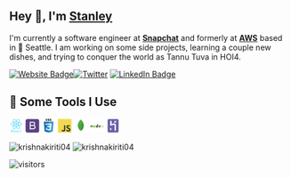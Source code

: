 <h2>Hey 👋, I'm <a href="https://stanleylim.me/">Stanley</a></h2>

<p>I'm currently a software engineer at <strong><a href="https://www.snapchat.com/">Snapchat</a></strong> and formerly at <strong><a href="https://aws.amazon.com/">AWS</a></strong> based in 🌁 Seattle. I am working on some side projects, learning a couple new dishes, and trying to conquer the world as Tannu Tuva in HOI4.</p>

<p><a href="https://stanleylim.me"><img src="https://img.shields.io/badge/-stanleylim.me-4E69C8?style=flat-square&amp;labelColor=4E69C8&amp;logo=Firefox&amp;link=https://stanleylim.me" alt="Website Badge"></a><a href="https://twitter.com/intent/tweet?text=Wow:&url=https%3A%2F%2Fwww.linkedin.com%2Fin%2Fkrishna-kireeti-mamidi%2F"><img alt="Twitter" src="https://img.shields.io/twitter/url?color=blue&label=krishna%20kireeti&logo=linkedin&style=flat-square&url=https%3A%2F%2Fwww.linkedin.com%2Fin%2Fkrishna-kireeti-mamidi%2F"></a> <a href="https://www.linkedin.com/in/krishna-kireeti-mamidi/"><img src="https://img.shields.io/badge/-@krishna-kireet-mamidi?style=flat-square&amp;labelColor=0077B5&amp;logo=LinkedIn&amp;link=https://www.linkedin.com/in/krishna-kireeti-mamidi/" alt="LinkedIn Badge"></a></p>

<!--
**krishnakiriti04/krishnakiriti04** is a ✨ _special_ ✨ repository because its `README.md` (this file) appears on your GitHub profile.-->
<!-- 
- Passionate web developer with experience in React Node MongoDB.
- 🔭 I’m currently working on ... Ecommerce website using React, Redux, Commerce Js and Firebase.
- 🌱 I’m currently learning ... Firebase
- 👯 I’m looking to collaborate on ...MERN and MEAN Stack applications 
- 📫 How to reach me: ...[Linkedin](https://www.linkedin.com/in/krishna-kireeti-mamidi/) -->

<h2>🚀 Some Tools I Use</h2>
<p align="left">
<img src="https://raw.githubusercontent.com/devicons/devicon/master/icons/react/react-original-wordmark.svg" alt="react" width="25" height="25" />
<img src="https://raw.githubusercontent.com/devicons/devicon/master/icons/bootstrap/bootstrap-plain.svg" alt="bootstrap" width="25" height="25" />
<img src="https://raw.githubusercontent.com/devicons/devicon/master/icons/css3/css3-original-wordmark.svg" alt="css3" width="25" height="25" />
<img src="https://raw.githubusercontent.com/devicons/devicon/master/icons/javascript/javascript-original.svg" alt="javascript" width="25" height="25" />
<!-- <img src="https://raw.githubusercontent.com/devicons/devicon/master/icons/typescript/typescript-original.svg" alt="typescript" width="25" height="25" /> -->
<img src="https://raw.githubusercontent.com/devicons/devicon/master/icons/mongodb/mongodb-original.svg" alt="mongodb" width="25" height="25" />
<img src="https://raw.githubusercontent.com/devicons/devicon/master/icons/nodejs/nodejs-original-wordmark.svg" alt="nodejs" width="25" height="25" />
<img src="https://raw.githubusercontent.com/devicons/devicon/master/icons/heroku/heroku-plain.svg" alt="heroku" width="25" height="25" />
</p>
<img src="https://github-readme-stats.vercel.app/api?username=krishnakiriti04&show_icons=true&count_private=true&theme=tokyonight?hide=contribs,prs,issues" alt="krishnakiriti04" />
<img src="https://github-readme-stats.vercel.app/api/top-langs/?username=krishnakiriti04&layout=compact" alt="krishnakiriti04" />
<!-- [![Top Langs](https://github-readme-stats.vercel.app/api/top-langs/?username=krishnakiriti04&layout=compact)](https://github.com/krishnakiriti04/github-readme-stats) -->
<p><img src="https://visitor-badge.glitch.me/badge?page_id=krishnakiriti04.krishnakiriti04" alt="visitors"></p>
